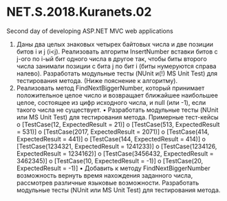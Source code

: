 # NET.S.2018.Kuranets.02
Second day of developing ASP.NET MVC web applications
1.	Даны два целых знаковых четырех байтовых числа и две позиции битов i и j (i<j). Реализовать алгоритм InsertNumber вставки битов с j-ого по i-ый бит одного числа в другое так, чтобы биты второго числа занимали позиции с бита j по бит i (биты нумеруются справа налево). Разработать модульные тесты (NUnit и(!) MS Unit Test) для тестирования метода. (Ниже пояснение к алгоритму).  
2.	Реализовать метод FindNextBiggerNumber, который принимает положительное целое число и возвращает ближайшее наибольшее целое, состоящее из цифр исходного числа, и null (или -1), если такого числа не существует.
•	Разработать модульные тесты (NUnit или MS Unit Test) для тестирования метода. Примерные тест-кейсы
o	[TestCase(12, ExpectedResult = 21)]
o	[TestCase(513, ExpectedResult = 531)]
o	[TestCase(2017, ExpectedResult = 2071)]
o	[TestCase(414, ExpectedResult = 441)]
o	[TestCase(144, ExpectedResult = 414)]
o	[TestCase(1234321, ExpectedResult = 1241233)]
o	[TestCase(1234126, ExpectedResult = 1234162)]
o	[TestCase(3456432, ExpectedResult = 3462345)]
o	[TestCase(10, ExpectedResult = -1)]
o	[TestCase(20, ExpectedResult = -1)]
•	Добавить к методу FindNextBiggerNumber возможность вернуть время нахождения заданного числа, рассмотрев различные языковые возможности. Разработать модульные тесты (NUnit или MS Unit Test) для тестирования метода.

